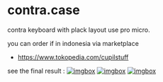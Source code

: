 # contra.case

contra keyboard with plack layout use pro micro.

you can order if in indonesia via marketplace

- https://www.tokopedia.com/cupilstuff

see the final result :
<a href="https://imgbox.com/3tuiHdpO" target="_blank"><img src="https://thumbs2.imgbox.com/fd/69/3tuiHdpO_t.jpg" alt="imgbox"/></a>
<a href="https://imgbox.com/SWyasUc4" target="_blank"><img src="https://thumbs2.imgbox.com/a9/f5/SWyasUc4_t.jpg" alt="imgbox"/></a>
<a href="https://imgbox.com/ruUWQNsH" target="_blank"><img src="https://thumbs2.imgbox.com/89/19/ruUWQNsH_t.jpg" alt="imgbox"/></a>
